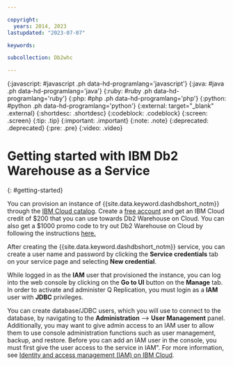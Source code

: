 ```yaml
---

copyright:
  years: 2014, 2023
lastupdated: "2023-07-07"

keywords:

subcollection: Db2whc

---
```


<!-- Attribute definitions --> 
{:javascript: #javascript .ph data-hd-programlang='javascript'}
{:java: #java .ph data-hd-programlang='java'}
{:ruby: #ruby .ph data-hd-programlang='ruby'}
{:php: #php .ph data-hd-programlang='php'}
{:python: #python .ph data-hd-programlang='python'}
{:external: target="_blank" .external}
{:shortdesc: .shortdesc}
{:codeblock: .codeblock}
{:screen: .screen}
{:tip: .tip}
{:important: .important}
{:note: .note}
{:deprecated: .deprecated}
{:pre: .pre}
{:video: .video}

# Getting started with IBM Db2 Warehouse as a Service
{: #getting-started}

You can provision an instance of {{site.data.keyword.dashdbshort_notm}} through the [IBM Cloud catalog](https://cloud.ibm.com/catalog/db2-warehouse). Create a [free account](https://cloud.ibm.com/registration?target=%2Fcatalog%2Fservices%2Fdb2-warehouse) and get an IBM Cloud credit of $200 that you can use towards Db2 Warehouse on Cloud. You can also get a $1000 promo code to try out Db2 Warehouse on Cloud by following the instructions [here.](https://cloud.ibm.com/registration/premium1?target=/catalog/services/db2-warehouse&cm_mmca1=000030YW&cm_mmca2=DAFWW&S_PKG=ov34433&uucid=0040c3e10b80999b&cm_sp=cloud-product---onpagenav-ibmcloudplatform_db2-warehouse-on-cloud---bm_nsl_customize_leadspace)

After creating the {{site.data.keyword.dashdbshort_notm}} service, you can create a user name and password by clicking the **Service credentials** tab on your service page and selecting **New credential**.

While logged in as the **IAM** user that provisioned the instance, you can log into the web console by clicking on the **Go to UI** button on the **Manage** tab. In order to activate and administer Q Replication, you must login as a **IAM** user with **JDBC** privileges.

You can create database/JDBC users, which you will use to connect to the database, by navigating to the **Administration** --> **User Management** panel. Additionally, you may want to give admin access to an IAM user to allow them to use console administration functions such as user management, backup, and restore. Before you can add an IAM user in the console, you must first give the user access to the service in IAM". For more information, see [Identity and access management (IAM) on IBM Cloud](https://cloud.ibm.com/docs/Db2whc?topic=Db2whc-iam).

<!--Watch this video to see an introduction to the {{site.data.keyword.dashdblong}} service.

![Introduction to IBM Db2 Warehouse on Cloud](https://www.youtube.com/embed/YjevHqLdl7Y?rel=0){: video output="iframe" data-script="none" id="youtubeplayer1" frameborder="0" webkitallowfullscreen mozallowfullscreen allowfullscreen}-->

<!-- <iframe class="embed-responsive-item" id="youtubeplayer1" title="Introduction to IBM Db2 Warehouse on Cloud" type="text/html" width="640" height="390" src="//www.youtube.com/embed/YjevHqLdl7Y?rel=0" frameborder="0" webkitallowfullscreen mozallowfullscreen allowfullscreen> </iframe> -->


<!--
The {{site.data.keyword.dashdblong}} managed service is an SQL database that is provisioned for you in the cloud. You can use the Db2 warehouse just as you would use any database software, but without the overhead and expense of hardware setup or software installation and maintenance. 
{: shortdesc}
-->
<!-- New tutorial submitted by Olaf Depper of DTE on 5-May-2019. -->
<!--
To get started on provisioning and working with {{site.data.keyword.dashdbshort_notm}}, go through the following 2-part tutorial:
- [Getting started tutorial: Part 1](https://www.ibm.com/cloud/garage/dte/tutorial/ibm-db2-warehouse-cloud-getting-started-part-1){:external}.
- [Getting started tutorial: Part 2](https://www.ibm.com/cloud/garage/dte/tutorial/ibm-db2-warehouse-cloud-getting-started-part-2){:external}.
-->

<!--
## Video: Introducing Db2 Warehouse on Cloud
{: #intro_vid}

Watch this video to see an introduction to {{site.data.keyword.dashdbshort_notm}}.

<iframe class="embed-responsive-item" id="youtubeplayer1" title="Introduction to {{site.data.keyword.dashdbshort_notm}}" type="text/html" width="640" height="390" src="//www.youtube.com/embed/0NO9OTFWzKs?rel=0" frameborder="0" webkitallowfullscreen mozallowfullscreen allowfullscreen> </iframe>

## Video: Introducing the Flex Performance plan
{: #intro_vid_flex}

Watch this video to see an introduction to the {{site.data.keyword.dashdbshort_notm}} Flex Performance plan.

<iframe class="embed-responsive-item" id="youtubeplayer2" title="Creating a connection from Cognos Analytics" type="text/html" width="640" height="390" src="//www.youtube.com/embed/59PKSnzNQAg?rel=0" frameborder="0" webkitallowfullscreen mozallowfullscreen allowfullscreen> </iframe>

## Video: Connecting an analytics application
{: #cognos_vid}

Watch this video to see how to create a connection from Cognos Analytics.

<iframe class="embed-responsive-item" id="youtubeplayer3" title="Creating a connection from Cognos Analytics" type="text/html" width="640" height="390" src="//www.youtube.com/embed/TRUEPVHGi0s?rel=0" frameborder="0" webkitallowfullscreen mozallowfullscreen allowfullscreen> </iframe>
-->

